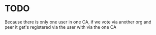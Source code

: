 # TODO

Because there is only one user in one CA, if we vote via another org and peer it get's registered via the user with via the one CA
